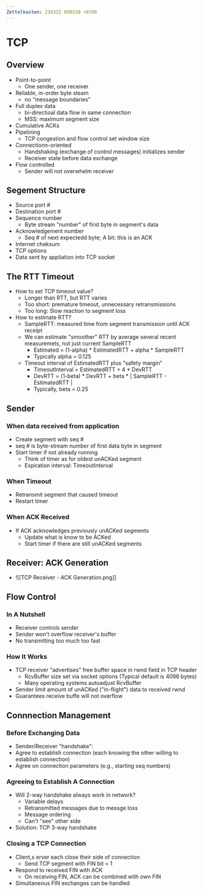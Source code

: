 ```yaml
---
Zettelkasten: 210322 090330 +0700
---
```

# TCP
## Overview
* Point-to-point
	* One sender, one receiver
* Reliable, in-order byte steam
	* no "message boundaries"
* Full duplex data
	* bi-directioal data flow in same connection
	* MSS: maximum segment size
* Cumulative ACKs
* Pipelining
	* TCP congestion and flow control set window size
* Connectionn-oriented
	* Handshaking (exchange of control messages) initializes sender
	* Receiver state before data exchange
* Flow controlled
	* Sender will not overwhelm receiver

## Segement Structure
* Source port # 
* Destination port #
* Sequence number
	* Byte stream "number" of first byte in segment's data
* Acknowledgement number
	* Seq # of next expectedd byte; A bit: this is an ACK
* Internet cheksum
* TCP options
* Data sent by appliation into TCP socket

## The RTT Timeout
* How to set TCP timeout value?
	* Longer than RTT, but RTT varies
	* Too short: premature timeout, unnecessary retransmissions
	* Too long: Slow reaction to segment loss
* How to estimate RTT?
	* SampleRTT: measured time from segment transmission until ACK receipt
	* We can estimate "smoother" RTT by average several recent measuremets, not just current SampleRTT
		* Estimated = (1-alpha) * EstimatedRTT + alpha * SampleRTT
		* Typically alpha = 0.125
	* Timeout interval of EstimatedRTT plus "safety margin"
		* TimeoutInterval = EstimatedRTT + 4 * DevRTT
		* DevRTT = (1-beta) * DevRTT + beta * | SampleRTT - EstimatedRTT |
		* Typically, beta = 0.25
## Sender
### When data received from application
* Create segment with seq #
* seq # is byte-stream number of first data byte in segment
* Start timer if not already running
	* Think of timer as for oldest unACKed segment
	* Expiration interval: TimeoutInterval

### When Timeout
* Retransmit segment that caused timeout
* Restart timer

### When ACK Received
* If ACK acknowledges previously unACKed segments
	* Update what is know to be ACKed
	* Start timer if there are still unACKed segments

## Receiver: ACK Generation
* ![[TCP Receiver - ACK Generation.png]]

## Flow Control
### In A Nutshell
* Receiver controls sender
* Sender won't overflow receiver's buffer
* No transmitting too much too fast

### How It Works
* TCP receiver "advertises" free buffer space in rwnd field in TCP header
	* RcvBuffer size set via socket options (Typical default is 4096 bytes)
	* Many operating systems autoadjust RcvBuffer
* Sender limit amount of unACKed ("in-flight") data to received rwnd
* Guarantees receive buffe will not overflow

## Connnection Management
### Before Exchanging Data
* Sender/Receiver "handshake":
* Agree to establish connection (each knowing the other willing to establish connection)
* Agree on connection parameters (e.g., starting seq numbers)
### Agreeing to Establish A Connection
* Will 2-way handshake always work in network?
	* Variable delays
	* Retransmitted messages due to messge loss
	* Message ordering
	* Can't "see" other side
* Solution: TCP 3-way handshake
### Closing a TCP Connection
* Client,s erver each close their side of connection
	* Send TCP segment with FIN bit = 1
* Respond to received FIN with ACK
	* On receiving FIN, ACK can be combined with own FIN
* Simultaneous FIN exchanges can be handled